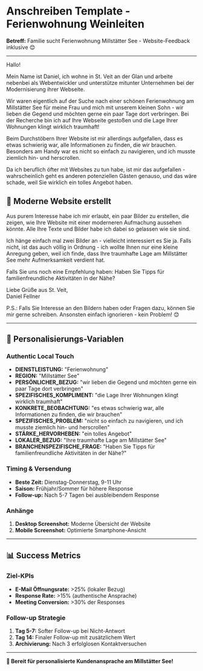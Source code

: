 # Anschreiben Template - Ferienwohnung Weinleiten

**Betreff:** Familie sucht Ferienwohnung Millstätter See - Website-Feedback inklusive 😊

---

Hallo!

Mein Name ist Daniel, ich wohne in St. Veit an der Glan und arbeite nebenbei als Webentwickler und unterstütze mitunter Unternehmen bei der Modernisierung ihrer Webseite.

Wir waren eigentlich auf der Suche nach einer schönen Ferienwohnung am Millstätter See für meine Frau und mich mit unserem kleinen Sohn - wir lieben die Gegend und möchten gerne ein paar Tage dort verbringen. Bei der Recherche bin ich auf Ihre Webseite gestoßen und die Lage Ihrer Wohnungen klingt wirklich traumhaft!

Beim Durchstöbern Ihrer Website ist mir allerdings aufgefallen, dass es etwas schwierig war, alle Informationen zu finden, die wir brauchen. Besonders am Handy war es nicht so einfach zu navigieren, und ich musste ziemlich hin- und herscrollen.

Da ich beruflich öfter mit Websites zu tun habe, ist mir das aufgefallen - wahrscheinlich geht es anderen potenziellen Gästen genauso, und das wäre schade, weil Sie wirklich ein tolles Angebot haben.

## 📱 Moderne Website erstellt

Aus purem Interesse habe ich mir erlaubt, ein paar Bilder zu erstellen, die zeigen, wie Ihre Website mit einer moderneren Aufmachung aussehen könnte. Alle Ihre Texte und Bilder habe ich dabei so gelassen wie sie sind.

Ich hänge einfach mal zwei Bilder an - vielleicht interessiert es Sie ja. Falls nicht, ist das auch völlig in Ordnung - ich wollte Ihnen nur eine kleine Anregung geben, weil ich finde, dass Ihre traumhafte Lage am Millstätter See mehr Aufmerksamkeit verdient hat.

Falls Sie uns noch eine Empfehlung haben: Haben Sie Tipps für familienfreundliche Aktivitäten in der Nähe?

Liebe Grüße aus St. Veit,  
Daniel Fellner

P.S.: Falls Sie Interesse an den Bildern haben oder Fragen dazu, können Sie mir gerne schreiben. Ansonsten einfach ignorieren - kein Problem! 😊

---

## 🎯 Personalisierungs-Variablen

### Authentic Local Touch
- **DIENSTLEISTUNG:** "Ferienwohnung"
- **REGION:** "Millstätter See"
- **PERSÖNLICHER_BEZUG:** "wir lieben die Gegend und möchten gerne ein paar Tage dort verbringen"
- **SPEZIFISCHES_KOMPLIMENT:** "die Lage Ihrer Wohnungen klingt wirklich traumhaft"
- **KONKRETE_BEOBACHTUNG:** "es etwas schwierig war, alle Informationen zu finden, die wir brauchen"
- **SPEZIFISCHES_PROBLEM:** "nicht so einfach zu navigieren, und ich musste ziemlich hin- und herscrollen"
- **STÄRKE_HERVORHEBEN:** "ein tolles Angebot"
- **LOKALER_BEZUG:** "Ihre traumhafte Lage am Millstätter See"
- **BRANCHENSPEZIFISCHE_FRAGE:** "Haben Sie Tipps für familienfreundliche Aktivitäten in der Nähe?"

### Timing & Versendung
- **Beste Zeit:** Dienstag-Donnerstag, 9-11 Uhr
- **Saison:** Frühjahr/Sommer für höhere Response
- **Follow-up:** Nach 5-7 Tagen bei ausbleibendem Response

### Anhänge
1. **Desktop Screenshot:** Moderne Übersicht der Website
2. **Mobile Screenshot:** Optimierte Smartphone-Ansicht

---

## 📊 Success Metrics

### Ziel-KPIs
- **E-Mail Öffnungsrate:** >25% (lokaler Bezug)
- **Response Rate:** >15% (authentische Ansprache)
- **Meeting Conversion:** >30% der Responses

### Follow-up Strategie
1. **Tag 5-7:** Softer Follow-up bei Nicht-Antwort
2. **Tag 14:** Finaler Follow-up mit zusätzlichem Wert
3. **Archivierung:** Nach 3 erfolglosen Kontaktversuchen

---

**🌊 Bereit für personalisierte Kundenansprache am Millstätter See!**
